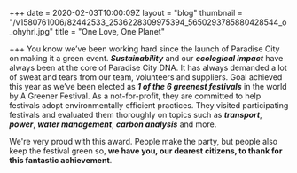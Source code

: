 +++
date = 2020-02-03T10:00:09Z
layout = "blog"
thumbnail = "/v1580761006/82442533_2536228309975394_5650293785880428544_o_ohyhrl.jpg"
title = "One Love, One Planet"

+++
You know we’ve been working hard since the launch of Paradise City on making it a green event. **_Sustainability_** and our **_ecological impact_** have always been at the core of Paradise City DNA. It has always demanded a lot of sweat and tears from our team, volunteers and suppliers. Goal achieved this year as we’ve been elected as **_1 of the 6 greenest festivals_** in the world by A Greener Festival. As a not-for-profit, they are committed to help festivals adopt environmentally efficient practices. They visited participating festivals and evaluated them thoroughly on topics such as **_transport_**, **_power_**, **_water management_**, **_carbon analysis_** and more.

We're very proud with this award. People make the party, but people also keep the festival green so, **we have you, our dearest citizens, to thank for this fantastic achievement**.